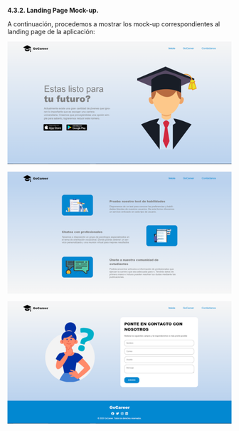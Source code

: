 **4.3.2. Landing Page Mock-up.**

A continuación, procedemos a mostrar los mock-up correspondientes al landing page de la aplicación:

![lpm1](images/lpmock1.png)

![lpm2](images/lpmock2.png)

![lpm3](images/lpmock3.png)